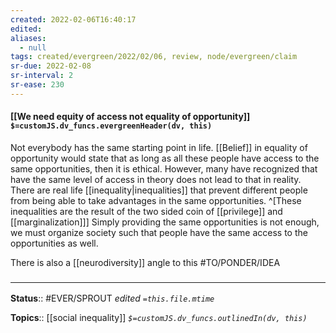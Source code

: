```yaml
---
created: 2022-02-06T16:40:17 
edited: 
aliases:
  - null
tags: created/evergreen/2022/02/06, review, node/evergreen/claim
sr-due: 2022-02-08
sr-interval: 2
sr-ease: 230
---
```


#### [[We need equity of access not equality of opportunity]] `$=customJS.dv_funcs.evergreenHeader(dv, this)`

Not everybody has the same starting point in life.
[[Belief]] in equality of opportunity would state that as long as all these people have access to the same opportunities, then it is ethical.
However, many have recognized that have the same level of access in theory does not lead to that in reality. 
There are real life [[inequality|inequalities]] that prevent different people from being able to take advantages in the same opportunities. 
^[These inequalities are the result of the two sided coin of [[privilege]] and [[marginalization]]]
Simply providing the same opportunities is not enough,
we must organize society such that people have the same access to the opportunities as well.

There is also a [[neurodiversity]] angle to this #TO/PONDER/IDEA 

### <hr class="footnote"/>

**Status**:: #EVER/SPROUT
*edited `=this.file.mtime`*

**Topics**:: [[social inequality]]
*`$=customJS.dv_funcs.outlinedIn(dv, this)`*
